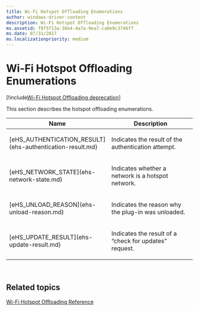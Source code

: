 ```yaml
---
title: Wi-Fi Hotspot Offloading Enumerations
author: windows-driver-content
description: Wi-Fi Hotspot Offloading Enumerations
ms.assetid: f8f5f13a-30e4-4a7a-9ea7-ca0e9c3746f7
ms.date: 07/31/2017 
ms.localizationpriority: medium
---
```


# Wi-Fi Hotspot Offloading Enumerations

[!include[Wi-Fi Hotspot Offloading deprecation](wi-fi-hotspot-offloading-deprecation.md)]


This section describes the hotspot offloading enumerations.

<table>
<colgroup>
<col width="50%" />
<col width="50%" />
</colgroup>
<thead>
<tr class="header">
<th>Name</th>
<th>Description</th>
</tr>
</thead>
<tbody>
<tr class="odd">
<td><p>[eHS_AUTHENTICATION_RESULT](ehs-authentication-result.md)</p></td>
<td><p>Indicates the result of the authentication attempt.</p></td>
</tr>
<tr class="even">
<td><p>[eHS_NETWORK_STATE](ehs-network-state.md)</p></td>
<td><p>Indicates whether a network is a hotspot network.</p></td>
</tr>
<tr class="odd">
<td><p>[eHS_UNLOAD_REASON](ehs-unload-reason.md)</p></td>
<td><p>Indicates the reason why the plug-in was unloaded.</p></td>
</tr>
<tr class="even">
<td><p>[eHS_UPDATE_RESULT](ehs-update-result.md)</p></td>
<td><p>Indicates the result of a “check for updates” request.</p></td>
</tr>
</tbody>
</table>

 

## Related topics
[Wi-Fi Hotspot Offloading Reference](wi-fi-hotspot-offloading-reference.md)  



